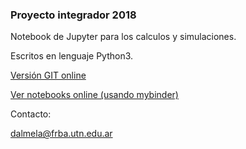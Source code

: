 ### Proyecto integrador 2018

Notebook de Jupyter para los calculos y simulaciones.

Escritos en lenguaje Python3. 

[Versión GIT online](https://eaiii-frba-utn.github.io/2018/)

[Ver notebooks online (usando mybinder)](https://mybinder.org/v2/gh/eaiii-frba-utn/2018/master)


Contacto:

dalmela@frba.utn.edu.ar


